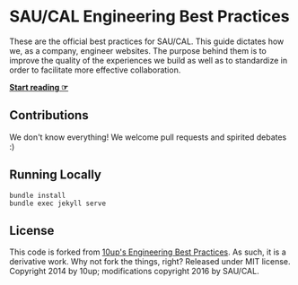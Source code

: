 # SAU/CAL Engineering Best Practices

These are the official best practices for SAU/CAL. This guide dictates how we, as a company, engineer websites. The purpose behind them is to improve the quality of the experiences we build as well as to standardize in order to facilitate more effective collaboration.

**[Start reading ☞](https://10up.github.io/Engineering-Best-Practices/)**

## Contributions

We don't know everything! We welcome pull requests and spirited debates :)

## Running Locally

```
bundle install
bundle exec jekyll serve
```

## License

This code is forked from <a href="https://github.com/10up/Engineering-Best-Practices/">10up's Engineering Best Practices</a>. As such, it is a derivative work. Why not fork the things, right? Released under MIT license. Copyright 2014 by 10up; modifications copyright 2016 by SAU/CAL.
